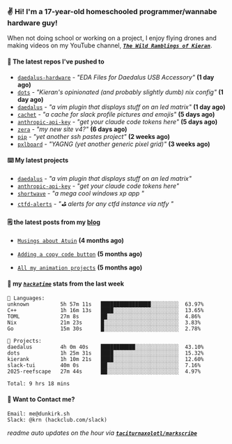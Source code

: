 ### ✌️ Hi! I'm a 17-year-old homeschooled programmer/wannabe hardware guy!

When not doing school or working on a project, I enjoy flying drones and making videos on my YouTube channel, [**_`The Wild Ramblings of Kieran`_**](https://youtube.com/@kieran.rambles).

#### 👷 The latest repos I've pushed to

- [`daedalus-hardware`](https://github.com/geschmit/daedalus-hardware) - _"EDA Files for Daedalus USB Accessory"_ **(1 day ago)**
- [`dots`](https://github.com/taciturnaxolotl/dots) - _"Kieran's opinionated (and probably slightly dumb) nix config"_ **(1 day ago)**
- [`daedalus`](https://github.com/taciturnaxolotl/daedalus) - _"a vim plugin that displays stuff on an led matrix"_ **(1 day ago)**
- [`cachet`](https://github.com/taciturnaxolotl/cachet) - _"a cache for slack profile pictures and emojis"_ **(5 days ago)**
- [`anthropic-api-key`](https://github.com/taciturnaxolotl/anthropic-api-key) - _"get your claude code tokens here"_ **(5 days ago)**
- [`zera`](https://github.com/taciturnaxolotl/zera) - _"my new site v4?"_ **(6 days ago)**
- [`pip`](https://github.com/taciturnaxolotl/pip) - _"yet another ssh pastes project"_ **(2 weeks ago)**
- [`pxlboard`](https://github.com/taciturnaxolotl/pxlboard) - _"YAGNG (yet another generic pixel grid)"_ **(3 weeks ago)**

#### ⌨️ My latest projects

- [`daedalus`](https://github.com/taciturnaxolotl/daedalus) - _"a vim plugin that displays stuff on an led matrix"_
- [`anthropic-api-key`](https://github.com/taciturnaxolotl/anthropic-api-key) - _"get your claude code tokens here"_
- [`shortwave`](https://github.com/taciturnaxolotl/shortwave) - _"a mega cool windows xp app "_
- [`ctfd-alerts`](https://github.com/taciturnaxolotl/ctfd-alerts) - _"⛳ alerts for any ctfd instance via ntfy "_

#### 🗒️ the latest posts from my [blog](https://dunkirk.sh)

- [`Musings about Atuin`](https://dunkirk.sh/blog/atuin/) **(4 months ago)**

- [`Adding a copy code button`](https://dunkirk.sh/blog/adding-a-copy-button/) **(5 months ago)**

- [`All my animation projects`](https://dunkirk.sh/blog/my-animations/) **(5 months ago)**



#### 📡 my [_`hackatime`_](https://waka.hackclub.com) stats from the last week

```text
💾 Languages:
unknown          5h 57m 11s   ████████████████░░░░░░░░░  63.97%
C++              1h 16m 13s   ████░░░░░░░░░░░░░░░░░░░░░  13.65%
TOML             27m 8s       ██░░░░░░░░░░░░░░░░░░░░░░░  4.86%
Nix              21m 23s      █░░░░░░░░░░░░░░░░░░░░░░░░  3.83%
Go               15m 30s      █░░░░░░░░░░░░░░░░░░░░░░░░  2.78%

💼 Projects:
daedalus         4h 0m 40s    ███████████░░░░░░░░░░░░░░  43.10%
dots             1h 25m 31s   ████░░░░░░░░░░░░░░░░░░░░░  15.32%
kierank          1h 10m 21s   ████░░░░░░░░░░░░░░░░░░░░░  12.60%
slack-tui        40m 0s       ██░░░░░░░░░░░░░░░░░░░░░░░  7.16%
2025-reefscape   27m 44s      ██░░░░░░░░░░░░░░░░░░░░░░░  4.97%

Total: 9 hrs 18 mins
```

#### 📮 Want to Contact me?

```text
Email: me@dunkirk.sh
Slack: @krn (hackclub.com/slack)
```

_readme auto updates on the hour via [**`taciturnaxolotl/markscribe`**](https://github.com/taciturnaxolotl/markscribe)_
